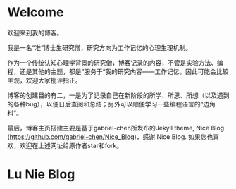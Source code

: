 Welcome 
=======
欢迎来到我的博客。

我是一名“准”博士生研究僧，研究方向为工作记忆的心理生理机制。

作为一个传统认知心理学背景的研究僧，博客记录的内容，不管是实验方法、编程，还是其他的主题，都是”服务于“我的研究内容——工作记忆。因此可能会比较主观，欢迎大家批评指正。

博客的创建目的有二，一是为了记录自己在新阶段的所学、所思、所想（以及遇到的各种bug），以便日后查阅和总结；另外可以顺便学习一些编程语言的“边角料”。

最后，博客主页搭建主要是基于gabriel-chen所发布的Jekyll theme, Nice Blog (https://github.com/gabriel-chen/Nice_Blog)，感谢 Nice Blog.  如果您也喜欢，欢迎在上述网址给原作者star和fork。


Lu Nie Blog
========